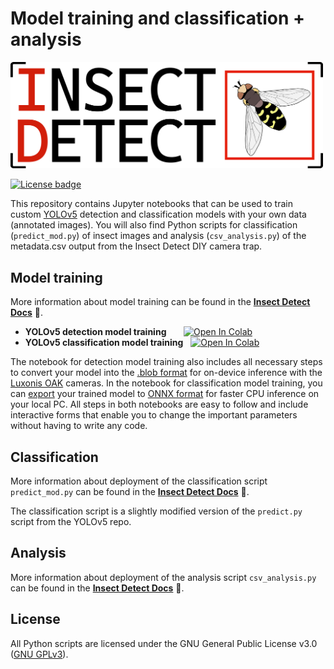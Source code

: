 # Model training and classification + analysis

<img src="https://raw.githubusercontent.com/maxsitt/insect-detect-docs/main/docs/assets/logo.png" width="500">

[![License badge](https://img.shields.io/badge/license-GPLv3-yellowgreen)](https://choosealicense.com/licenses/gpl-3.0/)

This repository contains Jupyter notebooks that can be used to train custom
[YOLOv5](https://github.com/ultralytics/yolov5) detection and classification
models with your own data (annotated images). You will also find Python scripts
for classification (`predict_mod.py`) of insect images and analysis (`csv_analysis.py`) 
of the metadata.csv output from the Insect Detect DIY camera trap.

## Model training

More information about model training can be found in the
[**Insect Detect Docs**](https://maxsitt.github.io/insect-detect-docs/modeltraining/yolov5/) 📑.

- **YOLOv5 detection model training** &nbsp; &nbsp; &nbsp;
  [![Open In Colab](https://colab.research.google.com/assets/colab-badge.svg)](https://colab.research.google.com/github/maxsitt/insect-detect-ml/blob/main/notebooks/YOLOv5_detection_training_OAK_conversion.ipynb)
- **YOLOv5 classification model training** &nbsp;
  [![Open In Colab](https://colab.research.google.com/assets/colab-badge.svg)](https://colab.research.google.com/github/maxsitt/insect-detect-ml/blob/main/notebooks/YOLOv5_classification_training.ipynb)

The notebook for detection model training also includes all necessary steps to convert
your model into the [.blob format](https://docs.luxonis.com/en/latest/pages/model_conversion/)
for on-device inference with the [Luxonis OAK](https://docs.luxonis.com/projects/hardware/en/latest/pages/BW1093.html)
cameras. In the notebook for classification model training, you can
[export](https://github.com/ultralytics/yolov5/issues/251) your
trained model to [ONNX format](https://onnx.ai/) for faster CPU inference on your
local PC. All steps in both notebooks are easy to follow and include interactive forms
that enable you to change the important parameters without having to write any code.

## Classification

More information about deployment of the classification script `predict_mod.py` can be found in the
[**Insect Detect Docs**](https://maxsitt.github.io/insect-detect-docs/deployment/classification/) 📑.

The classification script is a slightly modified version of the `predict.py` script from the YOLOv5 repo.

## Analysis

More information about deployment of the analysis script `csv_analysis.py` can be found in the
[**Insect Detect Docs**](https://maxsitt.github.io/insect-detect-docs/deployment/classification/) 📑.

## License

All Python scripts are licensed under the GNU General Public License v3.0
([GNU GPLv3](https://choosealicense.com/licenses/gpl-3.0/)).
